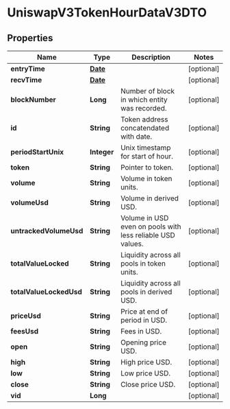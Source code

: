 

# UniswapV3TokenHourDataV3DTO

## Properties

Name | Type | Description | Notes
------------ | ------------- | ------------- | -------------
**entryTime** | [**Date**](Date.md) |  |  [optional]
**recvTime** | [**Date**](Date.md) |  |  [optional]
**blockNumber** | **Long** | Number of block in which entity was recorded. |  [optional]
**id** | **String** | Token address concatendated with date. |  [optional]
**periodStartUnix** | **Integer** | Unix timestamp for start of hour. |  [optional]
**token** | **String** | Pointer to token. |  [optional]
**volume** | **String** | Volume in token units. |  [optional]
**volumeUsd** | **String** | Volume in derived USD. |  [optional]
**untrackedVolumeUsd** | **String** | Volume in USD even on pools with less reliable USD values. |  [optional]
**totalValueLocked** | **String** | Liquidity across all pools in token units. |  [optional]
**totalValueLockedUsd** | **String** | Liquidity across all pools in derived USD. |  [optional]
**priceUsd** | **String** | Price at end of period in USD. |  [optional]
**feesUsd** | **String** | Fees in USD. |  [optional]
**open** | **String** | Opening price USD. |  [optional]
**high** | **String** | High price USD. |  [optional]
**low** | **String** | Low price USD. |  [optional]
**close** | **String** | Close price USD. |  [optional]
**vid** | **Long** |  |  [optional]




